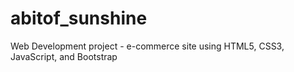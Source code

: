 # abitof_sunshine

Web Development project - e-commerce site using HTML5, CSS3, JavaScript, and Bootstrap